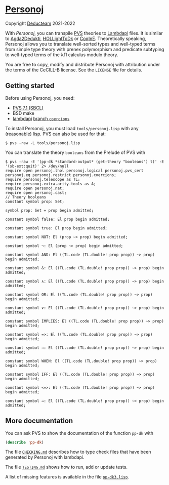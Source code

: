 # [Personoj](https://github.com/Deducteam/personoj)

Copyright [Deducteam](https://deducteam.gitlabpages.inria.fr) 2021-2022

With *Personoj*, you can transpile [PVS](http://pvs.csl.sri.com) theories to
[Lambdapi](https://github.com/Deducteam/lambdapi) files.
It is similar to [Agda2Dedukti](https://github.com/Deducteam/Agda2Dedukti),
[HOLLightToDk](https://github.com/Deducteam/HOLLightToDk)
or [CoqInE](https://github.com/Deducteam/CoqInE).
Theoretically speaking, Personoj allows you to translate
well-sorted types and well-typed terms from simple type theory
with prenex polymorphism and
predicate subtyping to well-typed terms of the λΠ calculus modulo theory.

You are free to copy, modify and distribute Personoj with attribution under the
terms of the CeCILL-B license. See the `LICENSE` file for details.

## Getting started

Before using Personoj, you need:

- [PVS 7.1 (SBCL)](https://pvs.csl.sri.com/downloads.html)
- BSD make
- [lambdapi](https://github.com/gabrielhdt/lambdapi)
  [branch `coercions`](https://opam.ocaml.org/doc/Usage.html#opam-pin)

To install Personoj, you must load `tools/personoj.lisp` with any (reasonable)
lisp. PVS can also be used for that:
```command
$ pvs -raw -L tools/personoj.lisp
```

You can translate the theory `booleans` from the Prelude of PVS with
```command
$ pvs -raw -E '(pp-dk *standard-output* (get-theory "booleans") t)' -E '(sb-ext:quit)' 2> /dev/null
require open personoj.lhol personoj.logical personoj.pvs_cert
personoj.eq personoj.restrict personoj.coercions;
require personoj.telescope as TL;
require personoj.extra.arity-tools as A;
require open personoj.nat;
require open personoj.cast;
// Theory booleans
constant symbol prop: Set;

symbol prop: Set ≔ prop begin admitted;

constant symbol false: El prop begin admitted;

constant symbol true: El prop begin admitted;

constant symbol NOT: El (prop ~> prop) begin admitted;

constant symbol ¬: El (prop ~> prop) begin admitted;

constant symbol AND: El ((TL.code (TL.double! prop prop)) ~> prop) begin admitted;

constant symbol &: El ((TL.code (TL.double! prop prop)) ~> prop) begin admitted;

constant symbol ∧: El ((TL.code (TL.double! prop prop)) ~> prop) begin admitted;

constant symbol OR: El ((TL.code (TL.double! prop prop)) ~> prop) begin admitted;

constant symbol ∨: El ((TL.code (TL.double! prop prop)) ~> prop) begin admitted;

constant symbol IMPLIES: El ((TL.code (TL.double! prop prop)) ~> prop) begin admitted;

constant symbol =>: El ((TL.code (TL.double! prop prop)) ~> prop) begin admitted;

constant symbol ⇒: El ((TL.code (TL.double! prop prop)) ~> prop) begin admitted;

constant symbol WHEN: El ((TL.code (TL.double! prop prop)) ~> prop) begin admitted;

constant symbol IFF: El ((TL.code (TL.double! prop prop)) ~> prop) begin admitted;

constant symbol <=>: El ((TL.code (TL.double! prop prop)) ~> prop) begin admitted;

constant symbol ⇔: El ((TL.code (TL.double! prop prop)) ~> prop) begin admitted;

```

## More documentation

You can ask PVS to show the documentation of the function `pp-dk` with
```lisp
(describe 'pp-dk)
```

The file [`CHECKING.md`](./CHECKING.md) describes how to type check files that
have been generated by Personoj with lambdapi.

The file [`TESTING.md`](./TESTING.md) shows how to run, add or update tests.

A list of missing features is available in the file
[`pp-dk3.lisp`](./pvs_patches/pvs2dk/pp-dk3.lisp).
